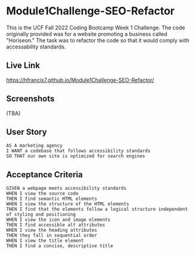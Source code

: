 # Module1Challenge-SEO-Refactor
This is the UCF Fall 2022 Coding Bootcamp Week 1 Challenge.
The code originally provided was for a website promoting a business called "Horiseon."
The task was to refactor the code so that it would comply with accessability standards.

## Live Link
https://hfrancis7.github.io/Module1Challenge-SEO-Refactor/

## Screenshots
(TBA)

## User Story
```
AS A marketing agency
I WANT a codebase that follows accessibility standards
SO THAT our own site is optimized for search engines
```
## Acceptance Criteria
```
GIVEN a webpage meets accessibility standards
WHEN I view the source code
THEN I find semantic HTML elements
WHEN I view the structure of the HTML elements
THEN I find that the elements follow a logical structure independent of styling and positioning
WHEN I view the icon and image elements
THEN I find accessible alt attributes
WHEN I view the heading attributes
THEN they fall in sequential order
WHEN I view the title element
THEN I find a concise, descriptive title
```

